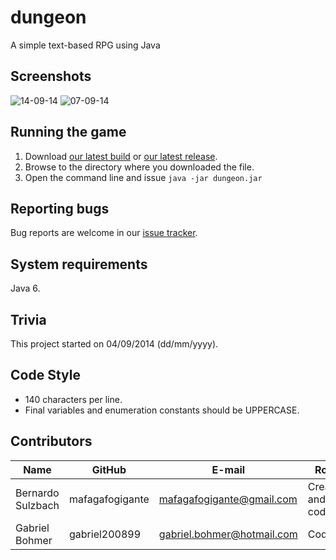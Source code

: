 dungeon
=======
A simple text-based RPG using Java

Screenshots
-----------
![14-09-14](https://github.com/mafagafogigante/dungeon/blob/master/screenshots/14-09-14.png)
![07-09-14](https://github.com/mafagafogigante/dungeon/blob/master/screenshots/07-09-14.png)

Running the game
----------------
1. Download [our latest build](https://github.com/mafagafogigante/dungeon/blob/master/dist/dungeon.jar?raw=true) or [our latest release](https://github.com/mafagafogigante/dungeon/blob/master/dist/dungeon.jar?raw=true).
2. Browse to the directory where you downloaded the file.
3. Open the command line and issue `java -jar dungeon.jar`

Reporting bugs
--------------
Bug reports are welcome in our [issue tracker](https://github.com/mafagafogigante/dungeon/issues).

System requirements
-------------------
Java 6.

Trivia
------
This project started on 04/09/2014 (dd/mm/yyyy).

Code Style
----------
* 140 characters per line.
* Final variables and enumeration constants should be UPPERCASE.

Contributors
------------
Name                 |GitHub                   |E-mail                    |Role
---------------------|-------------------------|--------------------------|-----------------
Bernardo Sulzbach    |mafagafogigante          |mafagafogigante@gmail.com |Creator and coder
Gabriel Bohmer       |gabriel200899            |gabriel.bohmer@hotmail.com|Coder
